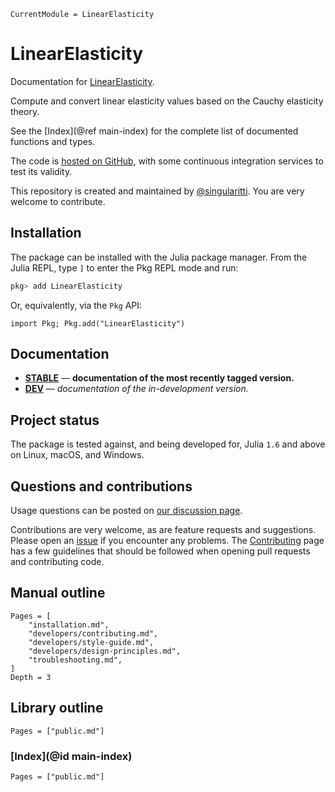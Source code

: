 ```@meta
CurrentModule = LinearElasticity
```

# LinearElasticity

Documentation for [LinearElasticity](https://github.com/MineralsCloud/LinearElasticity.jl).

Compute and convert linear elasticity values based on the Cauchy elasticity theory.

See the [Index](@ref main-index) for the complete list of documented functions
and types.

The code is [hosted on GitHub](https://github.com/MineralsCloud/LinearElasticity.jl),
with some continuous integration services to test its validity.

This repository is created and maintained by [@singularitti](https://github.com/singularitti).
You are very welcome to contribute.

## Installation

The package can be installed with the Julia package manager.
From the Julia REPL, type `]` to enter the Pkg REPL mode and run:

```julia
pkg> add LinearElasticity
```

Or, equivalently, via the `Pkg` API:

```@repl
import Pkg; Pkg.add("LinearElasticity")
```

## Documentation

- [**STABLE**](https://MineralsCloud.github.io/LinearElasticity.jl/stable) — **documentation of the most recently tagged version.**
- [**DEV**](https://MineralsCloud.github.io/LinearElasticity.jl/dev) — _documentation of the in-development version._

## Project status

The package is tested against, and being developed for, Julia `1.6` and above on Linux,
macOS, and Windows.

## Questions and contributions

Usage questions can be posted on
[our discussion page](https://github.com/MineralsCloud/LinearElasticity.jl/discussions).

Contributions are very welcome, as are feature requests and suggestions. Please open an
[issue](https://github.com/MineralsCloud/LinearElasticity.jl/issues)
if you encounter any problems. The [Contributing](@ref) page has
a few guidelines that should be followed when opening pull requests and contributing code.

## Manual outline

```@contents
Pages = [
    "installation.md",
    "developers/contributing.md",
    "developers/style-guide.md",
    "developers/design-principles.md",
    "troubleshooting.md",
]
Depth = 3
```

## Library outline

```@contents
Pages = ["public.md"]
```

### [Index](@id main-index)

```@index
Pages = ["public.md"]
```
